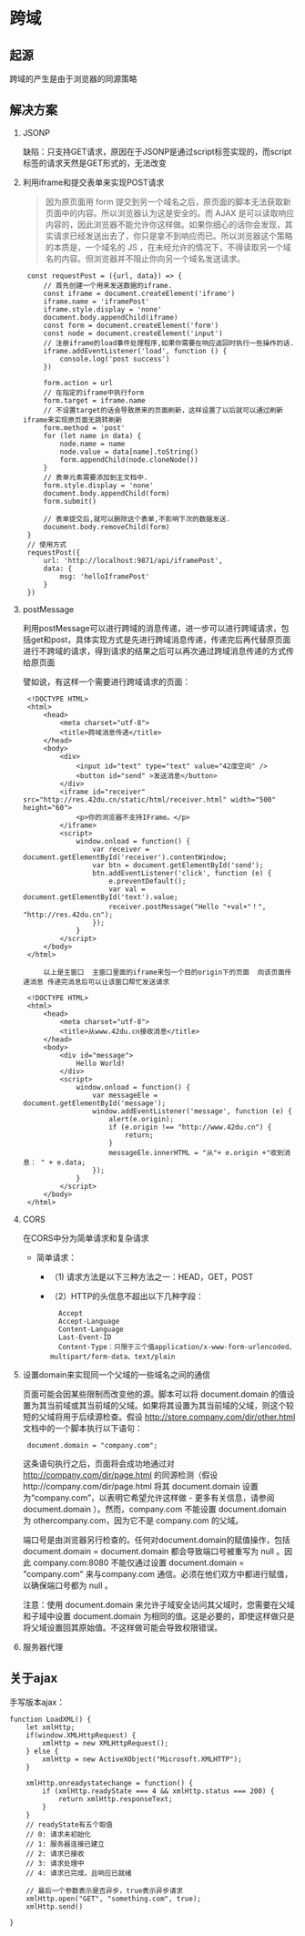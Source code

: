 # 跨域

## 起源

跨域的产生是由于浏览器的同源策略


## 解决方案

1. JSONP
   
   缺陷：只支持GET请求，原因在于JSONP是通过script标签实现的，而script标签的请求天然是GET形式的，无法改变

2. 利用iframe和提交表单来实现POST请求
   
   > 因为原页面用 form 提交到另一个域名之后，原页面的脚本无法获取新页面中的内容。所以浏览器认为这是安全的。而 AJAX 是可以读取响应内容的，因此浏览器不能允许你这样做。如果你细心的话你会发现，其实请求已经发送出去了，你只是拿不到响应而已。所以浏览器这个策略的本质是，一个域名的 JS ，在未经允许的情况下，不得读取另一个域名的内容。但浏览器并不阻止你向另一个域名发送请求。

   ```
    const requestPost = ({url, data}) => {
        // 首先创建一个用来发送数据的iframe.
        const iframe = document.createElement('iframe')
        iframe.name = 'iframePost'
        iframe.style.display = 'none'
        document.body.appendChild(iframe)
        const form = document.createElement('form')
        const node = document.createElement('input')
        // 注册iframe的load事件处理程序,如果你需要在响应返回时执行一些操作的话.
        iframe.addEventListener('load', function () {
            console.log('post success')
        })

        form.action = url
        // 在指定的iframe中执行form
        form.target = iframe.name
        // 不设置target的话会导致原来的页面刷新，这样设置了以后就可以通过刷新iframe来实现原页面无跳转刷新
        form.method = 'post'
        for (let name in data) {
            node.name = name
            node.value = data[name].toString()
            form.appendChild(node.cloneNode())
        }
        // 表单元素需要添加到主文档中.
        form.style.display = 'none'
        document.body.appendChild(form)
        form.submit()

        // 表单提交后,就可以删除这个表单,不影响下次的数据发送.
        document.body.removeChild(form)
    }
    // 使用方式
    requestPost({
        url: 'http://localhost:9871/api/iframePost',
        data: {
            msg: 'helloIframePost'
        }
    })
    ```

3. postMessage
   
   利用postMessage可以进行跨域的消息传递，进一步可以进行跨域请求，包括get和post，具体实现方式是先进行跨域消息传递，传递完后再代替原页面进行不跨域的请求，得到请求的结果之后可以再次通过跨域消息传递的方式传给原页面

   譬如说，有这样一个需要进行跨域请求的页面：

   ```
    <!DOCTYPE HTML>
    <html>
        <head>
            <meta charset="utf-8">
            <title>跨域消息传递</title>
        </head>
        <body>
            <div>
                <input id="text" type="text" value="42度空间" />
                <button id="send" >发送消息</button>
            </div>
            <iframe id="receiver" src="http://res.42du.cn/static/html/receiver.html" width="500" height="60">
                <p>你的浏览器不支持IFrame。</p>
            </iframe>
            <script>
                window.onload = function() {
                    var receiver = document.getElementById('receiver').contentWindow;
                    var btn = document.getElementById('send');
                    btn.addEventListener('click', function (e) {
                        e.preventDefault();
                        var val = document.getElementById('text').value;
                        receiver.postMessage("Hello "+val+"！", "http://res.42du.cn");
                    });
                }
            </script>
        </body>
    </html>

        以上是主窗口  主窗口里面的iframe来包一个目的origin下的页面  向该页面传递消息 传递完消息后可以让该窗口帮忙发送请求

    <!DOCTYPE HTML>
    <html>
        <head>
            <meta charset="utf-8">
            <title>从www.42du.cn接收消息</title>
        </head>
        <body>
            <div id="message">
                Hello World!
            </div>
            <script>
                window.onload = function() {
                    var messageEle = document.getElementById('message');
                    window.addEventListener('message', function (e) {
                        alert(e.origin);
                        if (e.origin !== "http://www.42du.cn") {
                            return;
                        }
                        messageEle.innerHTML = "从"+ e.origin +"收到消息： " + e.data;
                    });
                }
            </script>
        </body>
    </html>

   ```

4. CORS
   
   在CORS中分为简单请求和复杂请求

   * 简单请求：
        * （1) 请求方法是以下三种方法之一：HEAD，GET，POST
        * （2）HTTP的头信息不超出以下几种字段：

                Accept
                Accept-Language
                Content-Language
                Last-Event-ID
                Content-Type：只限于三个值application/x-www-form-urlencoded、multipart/form-data、text/plain

5. 设置domain来实现同一个父域的一些域名之间的通信
   
   页面可能会因某些限制而改变他的源。脚本可以将 document.domain 的值设置为其当前域或其当前域的父域。如果将其设置为其当前域的父域，则这个较短的父域将用于后续源检查。假设 http://store.company.com/dir/other.html 文档中的一个脚本执行以下语句：

        document.domain = "company.com";

    这条语句执行之后，页面将会成功地通过对 http://company.com/dir/page.html 的同源检测（假设http://company.com/dir/page.html 将其 document.domain 设置为“company.com”，以表明它希望允许这样做 - 更多有关信息，请参阅 document.domain ）。然而，company.com 不能设置 document.domain 为 othercompany.com，因为它不是 company.com 的父域。

    端口号是由浏览器另行检查的。任何对document.domain的赋值操作，包括 document.domain = document.domain 都会导致端口号被重写为 null 。因此 company.com:8080 不能仅通过设置 document.domain = "company.com" 来与company.com 通信。必须在他们双方中都进行赋值，以确保端口号都为 null 。

    注意：使用 document.domain 来允许子域安全访问其父域时，您需要在父域和子域中设置 document.domain 为相同的值。这是必要的，即使这样做只是将父域设置回其原始值。不这样做可能会导致权限错误。

6. 服务器代理
   





## 关于ajax

手写版本ajax：

    function LoadXML() {
        let xmlHttp;
        if(window.XMLHttpRequest) {
            xmlHttp = new XMLHttpRequest();
        } else {
            xmlHttp = new ActiveXObject("Microsoft.XMLHTTP");
        }

        xmlHttp.onreadystatechange = function() {
            if (xmlHttp.readyState === 4 && xmlHttp.status === 200) {
                return xmlHttp.responseText;
            }
        }
        // readyState有五个取值
        // 0: 请求未初始化
        // 1: 服务器连接已建立
        // 2: 请求已接收
        // 3: 请求处理中
        // 4: 请求已完成，且响应已就绪

        // 最后一个参数表示是否异步，true表示异步请求
        xmlHttp.open("GET", "something.com", true);
        xmlHttp.send()

    }